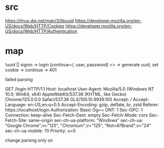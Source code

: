 # src
https://linux.die.net/man/3/libuuid
https://developer.mozilla.org/en-US/docs/Web/HTTP/Cookies
https://developer.mozilla.org/en-US/docs/Web/HTTP/Authentication

# map

!uuid || signin -> login [continue=/, user, password] <> -> generate uuid, set cookie -> continue
                                                         -> 401

failed parsing

GET /login HTTP/1.1
Host: localhost
User-Agent: Mozilla/5.0 (Windows NT 10.0; Win64; x64) AppleWebKit/537.36 (KHTML, like Gecko) Chrome/125.0.0.0 Safari/537.36 GLS/100.10.9939.100
Accept: */*
Accept-Language: en-US,en;q=0.5
Accept-Encoding: gzip, deflate, br, zstd
Referer: https://localhost/login
Authorization: Basic Og==
DNT: 1
Sec-GPC: 1
Connection: keep-alive
Sec-Fetch-Dest: empty
Sec-Fetch-Mode: cors
Sec-Fetch-Site: same-origin
sec-ch-ua-platform: "Windows"
sec-ch-ua: "Google Chrome";v="125", "Chromium";v="125", "Not=A?Brand";v="24"
sec-ch-ua-mobile: ?0
Priority: u=0

change parsing only on 
